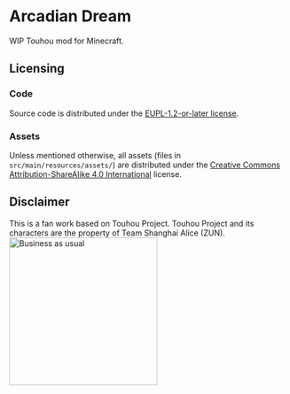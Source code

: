 # Arcadian Dream
WIP Touhou mod for Minecraft.

## Licensing

### Code
Source code is distributed under the [EUPL-1.2-or-later license](LICENSE).

### Assets
Unless mentioned otherwise, all assets (files in `src/main/resources/assets/`) are distributed under the [Creative Commons Attribution-ShareAlike 4.0 International](https://creativecommons.org/licenses/by-sa/4.0/) license.

## Disclaimer
This is a fan work based on Touhou Project. Touhou Project and its characters are the property of Team Shanghai Alice (ZUN).
<img alt="Business as usual" src="https://cdn.discordapp.com/attachments/696128453065310328/696359883427151963/business_as_usual.png" title="Business as usual" width="267"/>